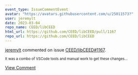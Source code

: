 ```yaml
---
event_type: IssueCommentEvent
avatar: "https://avatars.githubusercontent.com/u/25011573?"
user: jeremylt
date: 2023-03-04
repo_name: CEED/libCEED
html_url: https://github.com/CEED/libCEED/pull/1167
repo_url: https://github.com/CEED/libCEED
---
```


<a href='https://github.com/jeremylt' target='_blank'>jeremylt</a> commented on issue <a href='https://github.com/CEED/libCEED/pull/1167' target='_blank'>CEED/libCEED#1167</a>.

<small>It was a combo of VSCode tools and manual work to get these changes...</small>

<a href='https://github.com/CEED/libCEED/pull/1167' target='_blank'>View Comment</a>